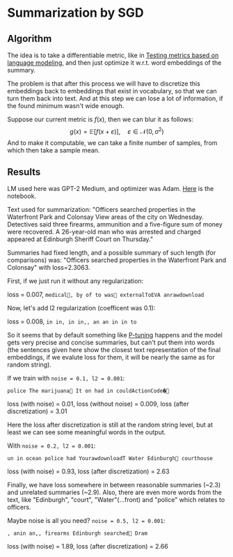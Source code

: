 # Summarization by SGD

## Algorithm
The idea is to take a differentiable metric, like in [Testing metrics based on language modeling](lm_metrics.md), and then just optimize it w.r.t. word embeddings of the summary.

The problem is that after this process we will have to discretize this embeddings back to embeddings that exist in vocabulary, so that we can turn them
back into text. And at this step we can lose a lot of information, if the found minimum wasn't wide enough. 

Suppose our current metric is $f(x)$, then we can blur it as follows:
$$g(x) = \mathbb{E}[f(x + \varepsilon)],\quad \varepsilon \in \mathcal{N}(0, \sigma^2)$$
And to make it computable, we can take a finite number of samples, from which then take a sample mean.

## Results
LM used here was GPT-2 Medium, and optimizer was Adam. [Here](https://colab.research.google.com/drive/1wE-0SpWPKJSS5iuh3DG3R_-nNjcGm8WC?usp=sharing) is the notebook.

Text used for summarization:
"Officers searched properties in the Waterfront Park and Colonsay View areas of the city on Wednesday. Detectives said three firearms, ammunition and a five-figure sum of money were recovered. A 26-year-old man who was arrested and charged appeared at Edinburgh Sheriff Court on Thursday."

Summaries had fixed length, and a possible summary of such length (for comparisons) was:
"Officers searched properties in the Waterfront Park and Colonsay" with loss=2.3063.

First, if we just run it without any regularization:

loss = 0.007, `medical, by of to was externalToEVA anrawdownload`

Now, let's add l2 regularization (coefficent was 0.1):

loss = 0.008, `in in, in in,, an an in in to`

So it seems that by default something like [P-tuning](https://arxiv.org/pdf/2103.10385.pdf) happens and the model gets very precise and concise summaries,
but can't put them into words (the sentences given here show the closest text
representation of the final embeddings, if we evalute loss for them, it will be nearly the same as for random string).

If we train with `noise = 0.1, l2 = 0.001`:

`police The marijuana It on had in couldActionCode�`

loss (with noise) = 0.01, loss (without noise) = 0.009, loss (after discretization) = 3.01

Here the loss after discretization is still at the random string level, but at least we can see some meaningful words in the output.

With `noise = 0.2, l2 = 0.001`:

`un in ocean police had YourawdownloadT Water Edinburgh courthouse`

loss (with noise) = 0.93, loss (after discretization) = 2.63

Finally, we have loss somewhere in between reasonable summaries (~2.3) and unrelated summaries (~2.9). Also, there are even more words from the text,
like "Edinburgh", "court", "Water"(...front) and "police" which relates to officers.

Maybe noise is all you need? `noise = 0.5, l2 = 0.001`:

`, anin an,, firearms Edinburgh searched Dram`

loss (with noise) = 1.89, loss (after discretization) = 2.66

